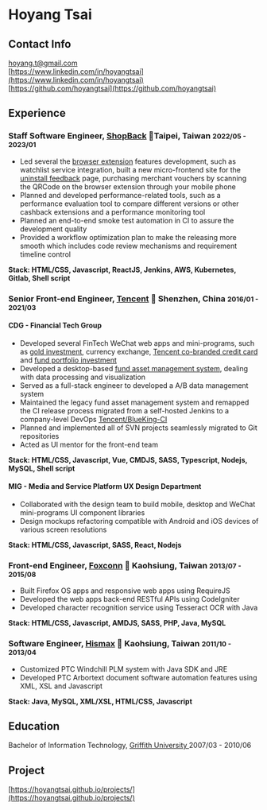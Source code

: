 # Hoyang Tsai

## Contact Info

<i class="fas fa-envelope-square fa-lg"></i> [hoyang.t@gmail.com](mailto:hoyang.t@gmail.com)<br/>
<i class="fab fa-linkedin fa-lg"></i> [https://www.linkedin.com/in/hoyangtsai](https://www.linkedin.com/in/hoyangtsai)<br/>
<i class="fab fa-github-square fa-lg"></i> [https://github.com/hoyangtsai](https://github.com/hoyangtsai)<br/>

## Experience

### Staff Software Engineer, <a href="https://corporate.shopback.com" target="_blank">ShopBack</a> 📍Taipei, Taiwan <small><time class="term">2022/05 - 2023/01</time></small>

- Led several the [browser extension](https://chrome.google.com/webstore/detail/shopback-button-cashback/djjjmdgomejlopjnccoejdhgjmiappap) features development, such as watchlist service integration, built a new micro-frontend site for the [uninstall feedback](https://www.shopback.com/uninstall) page, purchasing merchant vouchers by scanning the QRCode on the browser extension through your mobile phone
- Planned and developed performance-related tools, such as a performance evaluation tool to compare different versions or other cashback extensions and a performance monitoring tool
- Planned an end-to-end smoke test automation in CI to assure the development quality
- Provided a workflow optimization plan to make the releasing more smooth which includes code review mechanisms and requirement timeline control

<b>Stack: HTML/CSS, Javascript, ReactJS, Jenkins, AWS, Kubernetes, Gitlab, Shell script</b>

### Senior Front-end Engineer, <a href="https://www.tencent.com" target="_blank">Tencent</a> 📍 Shenzhen, China <small><time class="term">2016/01 - 2021/03</time></small>

#### CDG - Financial Tech Group

- Developed several FinTech WeChat web apps and mini-programs, such as [gold investment](https://hoyangtsai.github.io/projects/#gold-investment), currency exchange, [Tencent co-branded credit card](https://hoyangtsai.github.io/projects/#tencent-co-branded-credit-card) and [fund portfolio investment](https://hoyangtsai.github.io/projects/#fund-portfolio-investment)
- Developed a desktop-based [fund asset management system](https://hoyangtsai.github.io/projects/#fund-asset-management-system), dealing with data processing and visualization
- Served as a full-stack engineer to developed a A/B data management system
- Maintained the legacy fund asset management system and remapped the CI release process migrated from a self-hosted Jenkins to a company-level DevOps [Tencent/BlueKing-CI](https://github.com/Tencent/bk-ci/blob/master/README_EN.md)
- Planned and implemented all of SVN projects seamlessly migrated to Git repositories
- Acted as UI mentor for the front-end team

<b>Stack: HTML/CSS, Javascript, Vue, CMDJS, SASS, Typescript, Nodejs, MySQL, Shell script</b>

#### MIG - Media and Service Platform UX Design Department

- Collaborated with the design team to build mobile, desktop and WeChat mini-programs UI component libraries
- Design mockups refactoring compatible with Android and iOS devices of various screen resolutions

<b>Stack: HTML/CSS, Javascript, SASS, React, Nodejs</b>

### Front-end Engineer, <a href="https://www.foxconn.com" target="_blank">Foxconn</a> 📍 Kaohsiung, Taiwan <small><time class="term">2013/07 - 2015/08</time></small>

- Built Firefox OS apps and responsive web apps using RequireJS
- Developed the web apps back-end RESTful APIs using CodeIgniter
- Developed character recognition service using Tesseract OCR with Java

<b>Stack: HTML/CSS, Javascript, AMDJS, SASS, PHP, Java, MySQL</b>

### Software Engineer, <a href="http://www.hismax.com.tw" target="_blank">Hismax</a> 📍 Kaohsiung, Taiwan <small><time class="term">2011/10 - 2013/04</time></small>

- Customized PTC Windchill PLM system with Java SDK and JRE
- Developed PTC Arbortext document software automation features using XML, XSL and Javascript

<b>Stack: Java, MySQL, XML/XSL, HTML/CSS, Javascript</b>

## Education

<i class="fas fa-graduation-cap fa-log"></i> Bachelor of Information Technology, <a href="https://www.griffith.edu.au" target="_blank">Griffith University </a> <time class="term">2007/03 - 2010/06</time>

## Project

[https://hoyangtsai.github.io/projects/](https://hoyangtsai.github.io/projects/)
